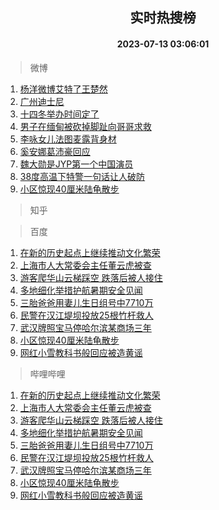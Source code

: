 <div align="center"><h2>实时热搜榜</h2><h4>2023-07-13 03:06:01</h4></div>

> 微博  

1. [杨洋微博艾特了王楚然](https://s.weibo.com/weibo?q=%23%E6%9D%A8%E6%B4%8B%E5%BE%AE%E5%8D%9A%E8%89%BE%E7%89%B9%E4%BA%86%E7%8E%8B%E6%A5%9A%E7%84%B6%23&t=31&band_rank=1&Refer=top)<br />
2. [广州迪士尼](https://s.weibo.com/weibo?q=%E5%B9%BF%E5%B7%9E%E8%BF%AA%E5%A3%AB%E5%B0%BC&t=31&band_rank=2&Refer=top)<br />
3. [十四冬举办时间定了](https://s.weibo.com/weibo?q=%23%E5%8D%81%E5%9B%9B%E5%86%AC%E4%B8%BE%E5%8A%9E%E6%97%B6%E9%97%B4%E5%AE%9A%E4%BA%86%23&t=31&band_rank=3&Refer=top)<br />
4. [男子在缅甸被砍掉脚趾向哥哥求救](https://s.weibo.com/weibo?q=%23%E7%94%B7%E5%AD%90%E5%9C%A8%E7%BC%85%E7%94%B8%E8%A2%AB%E7%A0%8D%E6%8E%89%E8%84%9A%E8%B6%BE%E5%90%91%E5%93%A5%E5%93%A5%E6%B1%82%E6%95%91%23&t=31&band_rank=4&Refer=top)<br />
5. [李咏女儿法图麦露背身材](https://s.weibo.com/weibo?q=%23%E6%9D%8E%E5%92%8F%E5%A5%B3%E5%84%BF%E6%B3%95%E5%9B%BE%E9%BA%A6%E9%9C%B2%E8%83%8C%E8%BA%AB%E6%9D%90%23&t=31&band_rank=5&Refer=top)<br />
6. [奚安娜葛沛豪回应](https://s.weibo.com/weibo?q=%23%E5%A5%9A%E5%AE%89%E5%A8%9C%E8%91%9B%E6%B2%9B%E8%B1%AA%E5%9B%9E%E5%BA%94%23&t=31&band_rank=6&Refer=top)<br />
7. [魏大勋是JYP第一个中国演员](https://s.weibo.com/weibo?q=%23%E9%AD%8F%E5%A4%A7%E5%8B%8B%E6%98%AFJYP%E7%AC%AC%E4%B8%80%E4%B8%AA%E4%B8%AD%E5%9B%BD%E6%BC%94%E5%91%98%23&t=31&band_rank=7&Refer=top)<br />
8. [38度高温下特警一句话让人破防](https://s.weibo.com/weibo?q=%2338%E5%BA%A6%E9%AB%98%E6%B8%A9%E4%B8%8B%E7%89%B9%E8%AD%A6%E4%B8%80%E5%8F%A5%E8%AF%9D%E8%AE%A9%E4%BA%BA%E7%A0%B4%E9%98%B2%23&t=31&band_rank=8&Refer=top)<br />
9. [小区惊现40厘米陆龟散步](https://s.weibo.com/weibo?q=%23%E5%B0%8F%E5%8C%BA%E6%83%8A%E7%8E%B040%E5%8E%98%E7%B1%B3%E9%99%86%E9%BE%9F%E6%95%A3%E6%AD%A5%23&t=31&band_rank=9&Refer=top)<br />

> 知乎  


> 百度  

1. [在新的历史起点上继续推动文化繁荣](https://www.baidu.com/s?wd=%E5%9C%A8%E6%96%B0%E7%9A%84%E5%8E%86%E5%8F%B2%E8%B5%B7%E7%82%B9%E4%B8%8A%E7%BB%A7%E7%BB%AD%E6%8E%A8%E5%8A%A8%E6%96%87%E5%8C%96%E7%B9%81%E8%8D%A3&sa=fyb_news&rsv_dl=fyb_news)<br />
2. [上海市人大常委会主任董云虎被查](https://www.baidu.com/s?wd=%E4%B8%8A%E6%B5%B7%E5%B8%82%E4%BA%BA%E5%A4%A7%E5%B8%B8%E5%A7%94%E4%BC%9A%E4%B8%BB%E4%BB%BB%E8%91%A3%E4%BA%91%E8%99%8E%E8%A2%AB%E6%9F%A5&sa=fyb_news&rsv_dl=fyb_news)<br />
3. [游客爬华山云梯踩空 跌落后被人接住](https://www.baidu.com/s?wd=%E6%B8%B8%E5%AE%A2%E7%88%AC%E5%8D%8E%E5%B1%B1%E4%BA%91%E6%A2%AF%E8%B8%A9%E7%A9%BA+%E8%B7%8C%E8%90%BD%E5%90%8E%E8%A2%AB%E4%BA%BA%E6%8E%A5%E4%BD%8F&sa=fyb_news&rsv_dl=fyb_news)<br />
4. [多地细化举措护航暑期安全见闻](https://www.baidu.com/s?wd=%E5%A4%9A%E5%9C%B0%E7%BB%86%E5%8C%96%E4%B8%BE%E6%8E%AA%E6%8A%A4%E8%88%AA%E6%9A%91%E6%9C%9F%E5%AE%89%E5%85%A8%E8%A7%81%E9%97%BB&sa=fyb_news&rsv_dl=fyb_news)<br />
5. [三胎爸爸用妻儿生日组号中7710万](https://www.baidu.com/s?wd=%E4%B8%89%E8%83%8E%E7%88%B8%E7%88%B8%E7%94%A8%E5%A6%BB%E5%84%BF%E7%94%9F%E6%97%A5%E7%BB%84%E5%8F%B7%E4%B8%AD7710%E4%B8%87&sa=fyb_news&rsv_dl=fyb_news)<br />
6. [民警在汉江堤坝投放25根竹杆救人](https://www.baidu.com/s?wd=%E6%B0%91%E8%AD%A6%E5%9C%A8%E6%B1%89%E6%B1%9F%E5%A0%A4%E5%9D%9D%E6%8A%95%E6%94%BE25%E6%A0%B9%E7%AB%B9%E6%9D%86%E6%95%91%E4%BA%BA&sa=fyb_news&rsv_dl=fyb_news)<br />
7. [武汉牌照宝马停哈尔滨某商场三年](https://www.baidu.com/s?wd=%E6%AD%A6%E6%B1%89%E7%89%8C%E7%85%A7%E5%AE%9D%E9%A9%AC%E5%81%9C%E5%93%88%E5%B0%94%E6%BB%A8%E6%9F%90%E5%95%86%E5%9C%BA%E4%B8%89%E5%B9%B4&sa=fyb_news&rsv_dl=fyb_news)<br />
8. [小区惊现40厘米陆龟散步](https://www.baidu.com/s?wd=%E5%B0%8F%E5%8C%BA%E6%83%8A%E7%8E%B040%E5%8E%98%E7%B1%B3%E9%99%86%E9%BE%9F%E6%95%A3%E6%AD%A5&sa=fyb_news&rsv_dl=fyb_news)<br />
9. [网红小雪教科书般回应被造黄谣](https://www.baidu.com/s?wd=%E7%BD%91%E7%BA%A2%E5%B0%8F%E9%9B%AA%E6%95%99%E7%A7%91%E4%B9%A6%E8%88%AC%E5%9B%9E%E5%BA%94%E8%A2%AB%E9%80%A0%E9%BB%84%E8%B0%A3&sa=fyb_news&rsv_dl=fyb_news)<br />

> 哔哩哔哩  

1. [在新的历史起点上继续推动文化繁荣](https://www.baidu.com/s?wd=%E5%9C%A8%E6%96%B0%E7%9A%84%E5%8E%86%E5%8F%B2%E8%B5%B7%E7%82%B9%E4%B8%8A%E7%BB%A7%E7%BB%AD%E6%8E%A8%E5%8A%A8%E6%96%87%E5%8C%96%E7%B9%81%E8%8D%A3&sa=fyb_news&rsv_dl=fyb_news)<br />
2. [上海市人大常委会主任董云虎被查](https://www.baidu.com/s?wd=%E4%B8%8A%E6%B5%B7%E5%B8%82%E4%BA%BA%E5%A4%A7%E5%B8%B8%E5%A7%94%E4%BC%9A%E4%B8%BB%E4%BB%BB%E8%91%A3%E4%BA%91%E8%99%8E%E8%A2%AB%E6%9F%A5&sa=fyb_news&rsv_dl=fyb_news)<br />
3. [游客爬华山云梯踩空 跌落后被人接住](https://www.baidu.com/s?wd=%E6%B8%B8%E5%AE%A2%E7%88%AC%E5%8D%8E%E5%B1%B1%E4%BA%91%E6%A2%AF%E8%B8%A9%E7%A9%BA+%E8%B7%8C%E8%90%BD%E5%90%8E%E8%A2%AB%E4%BA%BA%E6%8E%A5%E4%BD%8F&sa=fyb_news&rsv_dl=fyb_news)<br />
4. [多地细化举措护航暑期安全见闻](https://www.baidu.com/s?wd=%E5%A4%9A%E5%9C%B0%E7%BB%86%E5%8C%96%E4%B8%BE%E6%8E%AA%E6%8A%A4%E8%88%AA%E6%9A%91%E6%9C%9F%E5%AE%89%E5%85%A8%E8%A7%81%E9%97%BB&sa=fyb_news&rsv_dl=fyb_news)<br />
5. [三胎爸爸用妻儿生日组号中7710万](https://www.baidu.com/s?wd=%E4%B8%89%E8%83%8E%E7%88%B8%E7%88%B8%E7%94%A8%E5%A6%BB%E5%84%BF%E7%94%9F%E6%97%A5%E7%BB%84%E5%8F%B7%E4%B8%AD7710%E4%B8%87&sa=fyb_news&rsv_dl=fyb_news)<br />
6. [民警在汉江堤坝投放25根竹杆救人](https://www.baidu.com/s?wd=%E6%B0%91%E8%AD%A6%E5%9C%A8%E6%B1%89%E6%B1%9F%E5%A0%A4%E5%9D%9D%E6%8A%95%E6%94%BE25%E6%A0%B9%E7%AB%B9%E6%9D%86%E6%95%91%E4%BA%BA&sa=fyb_news&rsv_dl=fyb_news)<br />
7. [武汉牌照宝马停哈尔滨某商场三年](https://www.baidu.com/s?wd=%E6%AD%A6%E6%B1%89%E7%89%8C%E7%85%A7%E5%AE%9D%E9%A9%AC%E5%81%9C%E5%93%88%E5%B0%94%E6%BB%A8%E6%9F%90%E5%95%86%E5%9C%BA%E4%B8%89%E5%B9%B4&sa=fyb_news&rsv_dl=fyb_news)<br />
8. [小区惊现40厘米陆龟散步](https://www.baidu.com/s?wd=%E5%B0%8F%E5%8C%BA%E6%83%8A%E7%8E%B040%E5%8E%98%E7%B1%B3%E9%99%86%E9%BE%9F%E6%95%A3%E6%AD%A5&sa=fyb_news&rsv_dl=fyb_news)<br />
9. [网红小雪教科书般回应被造黄谣](https://www.baidu.com/s?wd=%E7%BD%91%E7%BA%A2%E5%B0%8F%E9%9B%AA%E6%95%99%E7%A7%91%E4%B9%A6%E8%88%AC%E5%9B%9E%E5%BA%94%E8%A2%AB%E9%80%A0%E9%BB%84%E8%B0%A3&sa=fyb_news&rsv_dl=fyb_news)<br />
